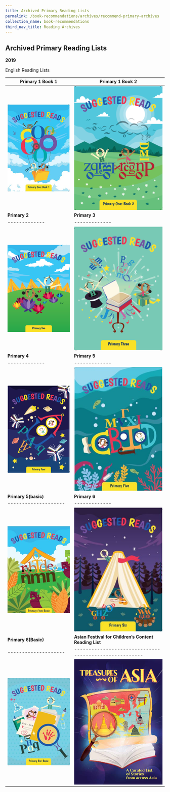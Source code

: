 ```yaml
---
title: Archived Primary Reading Lists
permalink: /book-recommendations/archives/recommend-primary-archives
collection_name: book-recommendations
third_nav_title: Reading Archives
---
```


## **Archived Primary Reading Lists**

**2019**

English Reading Lists

| **Primary 1 Book 1** | **Primary 1 Book 2** |
| -------------------- | -------------------- |
| <a href="/images/recommendationsprimary/archives/NLB-SuggestedReadsA5-Pri1Book1-130319-FA-pathed-compressed.pdf"><img src="/images/recommendationsprimary/archives/P1B1.jpg" alt="Primary 1 Book 1" style="width: 30vw;"></a> | [![Primary 1 Book 2](/images/recommendationsprimary/archives/P1B2-2.png)](/images/recommendationsprimary/archives/NLB-SuggestedReadsA5-Pri1Book2-130319-FA-pathed-compressed.pdf) |
| **Primary 2** | **Primary 3** |
| ------------- | ------------- |
| [![Primary 2](/images/recommendationsprimary/archives/P2-1.png)](/images/recommendationsprimary/archives/NLB-SuggestedReads_Pri2-120319-APPROVAL-1.pdf) | [![Primary 3](/images/recommendationsprimary/archives/P3-3.png)](/images/recommendationsprimary/archives/NLB-SuggestedReadsA5-Pri3-150319-FA-pathed-compressed_compressed-min.pdf) |
| **Primary 4** | **Primary 5** |
| ------------- | ------------- |
| [![Primary 4](/images/recommendationsprimary/archives/P4-1.png)](/images/recommendationsprimary/archives/NLB-SuggestedReadsA5-Pri4-270319-APPROVAL.pdf) | [![Primary 5](/images/recommendationsprimary/archives/P5.png)](/images/recommendationsprimary/archives/NLB-SuggestedReadsA5-Pri5-270319-APPROVED.pdf) |
| **Primary 5(basic)** | **Primary 6** |
| -------------------- | ------------- |
| [![Primary 5(Basic)](/images/recommendationsprimary/archives/P5FEL.png)](/images/recommendationsprimary/archives/NLB-SuggestedReadsA5-Pri5FEL-270319-APPROVED.pdf) | [![Primary 6](/images/recommendationsprimary/archives/p6.png)](/images/recommendationsprimary/archives/NLB-SuggestedReadsA5-Pri6-270319-APPROVED.pdf) |
| **Primary 6(Basic)** | **Asian Festival for Children’s Content Reading List** |
| -------------------- | ------------------------------------------------------ |
| [![Primary 6(Basic)](/images/recommendationsprimary/archives/P6FEL.png)](/images/recommendationsprimary/archives/NLB-SuggestedReadsA5-Pri6FEL-270319-APPROVED.pdf) | [![Asian Festival reading list](/images/recommendationsprimary/archives/AFCC-1.png)](/images/recommendationsprimary/archives/Final_NLB_AFCC_ReadingListPreview1MB.pdf) |

